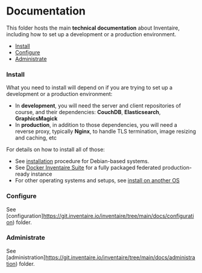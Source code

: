 # Documentation

This folder hosts the main **technical documentation** about Inventaire, including how to set up a development or a production environment.

<!-- START doctoc generated TOC please keep comment here to allow auto update -->
<!-- DON'T EDIT THIS SECTION, INSTEAD RE-RUN doctoc TO UPDATE -->

- [Install](#install)
- [Configure](#configure)
- [Administrate](#administrate)

<!-- END doctoc generated TOC please keep comment here to allow auto update -->

### Install

What you need to install will depend on if you are trying to set up a development or a production environment:
* In **development**, you will need the server and client repositories of course, and their dependencies: **CouchDB**, **Elasticsearch**, **GraphicsMagick**
* In **production**, in addition to those dependencies, you will need a reverse proxy, typically **Nginx**, to handle TLS termination, image resizing and caching, etc

For details on how to install all of those:
* See [installation](./installation) procedure for Debian-based systems.
* See [Docker Inventaire Suite](https://git.inventaire.io/docker-inventaire) for a fully packaged federated production-ready instance
* For other operating systems and setups, see [install on another OS](./installation/README.md#install-on-other-operating-systems)

### Configure

See [configuration]https://git.inventaire.io/inventaire/tree/main/docs/configuration) folder.

### Administrate

See [administration]https://git.inventaire.io/inventaire/tree/main/docs/administration) folder.
